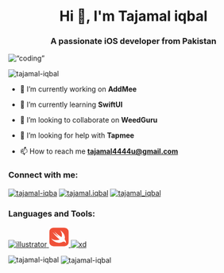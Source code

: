 <h1 align="center">Hi 👋, I'm Tajamal iqbal</h1>
<h3 align="center">A passionate iOS developer from Pakistan</h3>

<img align=“right” alt=“coding” width = “400” src = “https://camo.githubusercontent.com/8bf6f6d78abc81fcf9c49f10649423e73ea44bc248e83aaae8759d401c829a84/68747470733a2f2f70687973696373677572756b756c2e66696c65732e776f726470726573732e636f6d2f323031392f30322f6368617261637465722d312e676966”>

<p align="left"> <img src="https://komarev.com/ghpvc/?username=tajamal-iqbal&label=Profile%20views&color=0e75b6&style=flat" alt="tajamal-iqbal" /> </p>

- 🔭 I’m currently working on **AddMee**

- 🌱 I’m currently learning **SwiftUI**

- 👯 I’m looking to collaborate on **WeedGuru**

- 🤝 I’m looking for help with **Tapmee**

- 📫 How to reach me **tajamal4444u@gmail.com**

<h3 align="left">Connect with me:</h3>
<p align="left">
<a href="https://linkedin.com/in/tajamal-iqba" target="blank"><img align="center" src="https://raw.githubusercontent.com/rahuldkjain/github-profile-readme-generator/master/src/images/icons/Social/linked-in-alt.svg" alt="tajamal-iqba" height="30" width="40" /></a>
<a href="https://fb.com/tajamal.iqbal" target="blank"><img align="center" src="https://raw.githubusercontent.com/rahuldkjain/github-profile-readme-generator/master/src/images/icons/Social/facebook.svg" alt="tajamal.iqbal" height="30" width="40" /></a>
<a href="https://instagram.com/tajamal_iqbal" target="blank"><img align="center" src="https://raw.githubusercontent.com/rahuldkjain/github-profile-readme-generator/master/src/images/icons/Social/instagram.svg" alt="tajamal_iqbal" height="30" width="40" /></a>
</p>

<h3 align="left">Languages and Tools:</h3>
<p align="left"> <a href="https://www.adobe.com/in/products/illustrator.html" target="_blank" rel="noreferrer"> <img src="https://www.vectorlogo.zone/logos/adobe_illustrator/adobe_illustrator-icon.svg" alt="illustrator" width="40" height="40"/> </a> <a href="https://developer.apple.com/swift/" target="_blank" rel="noreferrer"> <img src="https://raw.githubusercontent.com/devicons/devicon/master/icons/swift/swift-original.svg" alt="swift" width="40" height="40"/> </a> <a href="https://www.adobe.com/products/xd.html" target="_blank" rel="noreferrer"> <img src="https://cdn.worldvectorlogo.com/logos/adobe-xd.svg" alt="xd" width="40" height="40"/> </a> </p>

<p><img align="left" src="https://github-readme-stats.vercel.app/api/top-langs?username=tajamal-iqbal&show_icons=true&locale=en&layout=compact" alt="tajamal-iqbal" /></p>

<p>&nbsp;<img align="center" src="https://github-readme-stats.vercel.app/api?username=tajamal-iqbal&show_icons=true&locale=en" alt="tajamal-iqbal" /></p>
